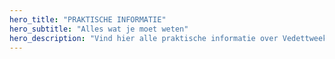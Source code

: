 ```yaml
---
hero_title: "PRAKTISCHE INFORMATIE"
hero_subtitle: "Alles wat je moet weten"
hero_description: "Vind hier alle praktische informatie over Vedettweekend 2025"
---
```



